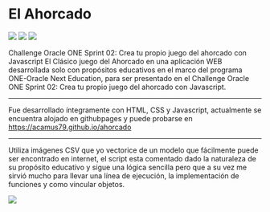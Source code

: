 # El Ahorcado

 
 [![](https://forthebadge.com/images/badges/built-with-love.svg)](https://github.com/acamus79/ahorcado) [![](https://forthebadge.com/images/badges/check-it-out.svg)](https://acamus79.github.io/ahorcado/) [![](https://forthebadge.com/images/badges/made-with-javascript.svg)](https://developer.mozilla.org/es/docs/Web/JavaScript)
 
Challenge Oracle ONE Sprint 02: Crea tu propio juego del ahorcado con Javascript
El Clásico juego del Ahorcado en una aplicación WEB desarrollada solo con propósitos educativos en el marco del programa ONE-Oracle Next Education, para ser presentado en el Challenge Oracle ONE Sprint 02: Crea tu propio juego del ahorcado con Javascript.

-----

Fue desarrollado íntegramente con HTML, CSS y Javascript, actualmente se encuentra alojado en githubpages y puede probarse en https://acamus79.github.io/ahorcado

-----

Utiliza imágenes CSV que yo vectorice de un modelo que fácilmente puede ser encontrado en internet, el script esta comentado dado la naturaleza de su propósito educativo y sigue una lógica sencilla pero que a su vez me sirvió mucho para llevar una línea de ejecución, la implementación de funciones y como vincular objetos.


[![](https://acamus79.github.io/ahorcado/assets/img/winner.svg)](https://github.com/acamus79/ahorcado)

